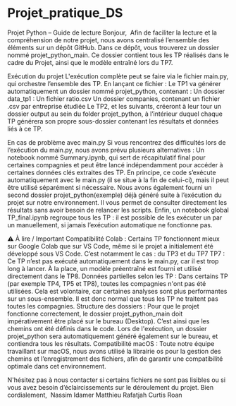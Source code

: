 # Projet_pratique_DS

Projet Python – Guide de lecture
Bonjour,
 Afin de faciliter la lecture et la compréhension de notre projet, nous avons centralisé l’ensemble des éléments sur un dépôt GitHub.
Dans ce dépôt, vous trouverez un dossier nommé projet_python_main. Ce dossier contient tous les TP réalisés dans le cadre du Projet, ainsi que le modèle entraîné lors du TP7.

Exécution du projet
L'exécution complète peut se faire via le fichier main.py, qui orchestre l’ensemble des TP. En lançant ce fichier :
Le TP1 va générer automatiquement un dossier nommé projet_python, contenant :
Un dossier data_tp1 :
Un fichier ratio.csv
Un dossier companies, contenant un fichier .csv par entreprise étudiée
Le TP2, et les suivants, créeront à leur tour un dossier output au sein du folder projet_python, à l’intérieur duquel chaque TP générera son propre sous-dossier contenant les résultats et données liés à ce TP.

En cas de problème avec main.py
Si vous rencontrez des difficultés lors de l’exécution du main.py, nous avons prévu plusieurs alternatives :
Un notebook nommé Summary.ipynb, qui sert de récapitulatif final pour certaines compagnies et peut être lancé indépendamment pour accéder à certaines données clés extraites des TP. En principe, ce code s’exécute automatiquement avec le main.py (il se situe à la fin de celui-ci), mais il peut être utilisé séparément si nécessaire.
Nous avons également fourni un second dossier projet_python(exemple) déjà généré suite à l’exécution du projet sur notre environnement. Il vous permet de consulter directement les résultats sans avoir besoin de relancer les scripts.
Enfin, un notebook global TP_final.ipynb regroupe tous les TP : il est possible de les exécuter un par un manuellement, si jamais l’exécution automatique ne fonctionne pas.

⚠️ À lire / Important
Compatibilité Colab : Certains TP fonctionnent mieux sur Google Colab que sur VS Code, même si le projet a initialement été développé sous VS Code. C’est notamment le cas :
du TP3
et du TP7
TP7 : Ce TP n’est pas exécuté automatiquement dans le main.py, car il est trop long à lancer. À la place, un modèle préentraîné est fourni et utilisé directement dans le TP8.
Données partielles selon les TP : Dans certains TP (par exemple TP4, TP5 et TP8), toutes les compagnies n'ont pas été utilisées. Cela est volontaire, car certaines analyses sont plus performantes sur un sous-ensemble. Il est donc normal que tous les TP ne traitent pas toutes les compagnies.
Structure des dossiers : Pour que le projet fonctionne correctement, le dossier projet_python_main doit impérativement être placé sur le bureau (Desktop). C’est ainsi que les chemins ont été définis dans le code. Lors de l'exécution, un dossier projet_python sera automatiquement généré également sur le bureau, et contiendra tous les résultats.
Compatibilité macOS : Toute notre équipe travaillant sur macOS, nous avons utilisé la librairie os pour la gestion des chemins et l’enregistrement des fichiers, afin de garantir une compatibilité optimale dans cet environnement.

N'hésitez pas à nous contacter si certains fichiers ne sont pas lisibles ou si vous avez besoin d’éclaircissements sur le déroulement du projet.
Bien cordialement,
 Nassim Idamer Matthieu Rafatjah Curtis Roan

